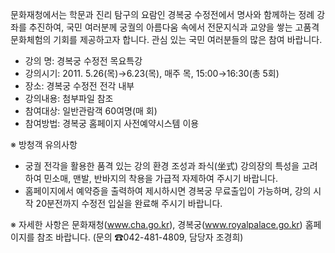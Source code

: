 문화재청에서는 학문과 진리 탐구의 요람인 경복궁 수정전에서 명사와 함께하는 정례 강좌를 추진하여, 국민 여러분께 궁궐의 아름다움 속에서 전문지식과 교양을 쌓는 고품격 문화체험의 기회를 제공하고자 합니다. 관심 있는 국민 여러분들의 많은 참여 바랍니다.

- 강의 명: 경복궁 수정전 목요특강
- 강의시기: 2011. 5.26(목)→6.23(목), 매주 목, 15:00→16:30(총 5회)
- 장소: 경복궁 수정전 전각 내부
- 강의내용: 첨부파일 참조
- 참여대상: 일반관람객 60여명(매 회)
- 참여방법: 경복궁 홈페이지 사전예약시스템 이용

※ 방청객 유의사항
- 궁궐 전각을 활용한 품격 있는 강의 환경 조성과 좌식(坐式) 강의장의 특성을 고려하여 민소매, 맨발, 반바지의 착용을 가급적 자제하여 주시기 바랍니다.
- 홈페이지에서 예약증을 출력하여 제시하시면 경복궁 무료출입이 가능하며, 강의 시작 20분전까지 수정전 입실을 완료해 주시기 바랍니다.

※ 자세한 사항은 문화재청(www.cha.go.kr), 경복궁(www.royalpalace.go.kr) 홈페이지를 참조 바랍니다.
(문의 ☎042-481-4809, 담당자 조경희)
